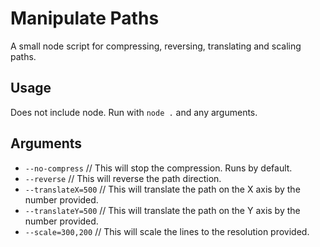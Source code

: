 # Manipulate Paths

A small node script for compressing, reversing, translating and scaling paths.

## Usage

Does not include node. Run with `node .` and any arguments.

## Arguments

- `--no-compress`    // This will stop the compression. Runs by default.
- `--reverse`        // This will reverse the path direction.
- `--translateX=500` // This will translate the path on the X axis by the number provided.
- `--translateY=500` // This will translate the path on the Y axis by the number provided.
- `--scale=300,200`  // This will scale the lines to the resolution provided.
